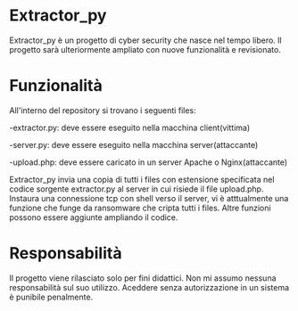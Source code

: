 # Extractor_py
Extractor_py è un progetto di cyber security che nasce nel tempo libero. Il progetto sarà ulteriormente ampliato con nuove funzionalità e revisionato.

# Funzionalità
All'interno del repository si trovano i seguenti files:

-extractor.py: deve essere eseguito nella macchina client(vittima)

-server.py: deve essere eseguito nella macchina server(attaccante)

-upload.php: deve essere caricato in un server Apache o Nginx(attaccante)

Extractor_py invia una copia di tutti i files con estensione specificata nel codice sorgente extractor.py al server in cui risiede il file upload.php.
Instaura una connessione tcp con shell verso il server, vi è atttualmente una funzione che funge da ransomware che cripta tutti i files. Altre funzioni possono essere aggiunte ampliando il codice.
# Responsabilità
Il progetto viene rilasciato solo per fini didattici. Non mi assumo nessuna responsabilità sul suo utilizzo. Aceddere senza autorizzazione in un sistema è punibile penalmente.
